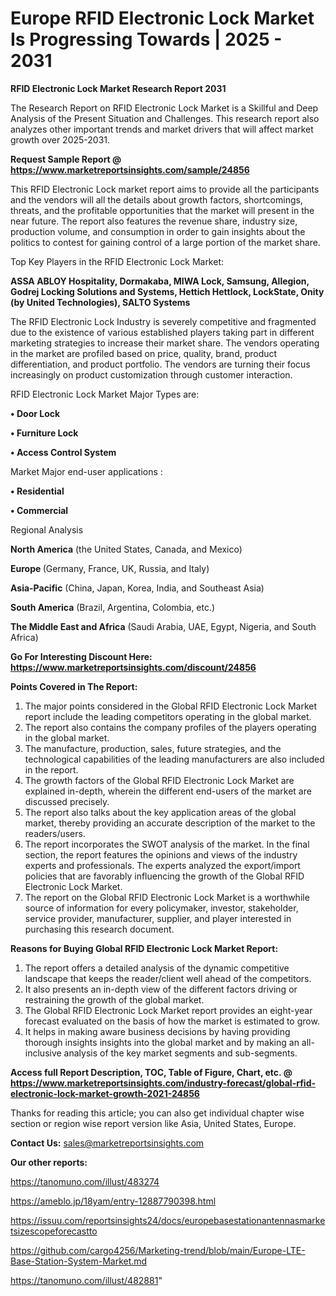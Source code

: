# Europe RFID Electronic Lock Market Is Progressing Towards | 2025 - 2031

<strong>RFID Electronic Lock Market Research Report 2031</strong>

The Research Report on RFID Electronic Lock Market is a Skillful and Deep Analysis of the Present Situation and Challenges. This research report also analyzes other important trends and market drivers that will affect market growth over 2025-2031.

<strong>Request Sample Report @ <a href=https://www.marketreportsinsights.com/sample/24856>https://www.marketreportsinsights.com/sample/24856</a></strong>

This RFID Electronic Lock market report aims to provide all the participants and the vendors will all the details about growth factors, shortcomings, threats, and the profitable opportunities that the market will present in the near future. The report also features the revenue share, industry size, production volume, and consumption in order to gain insights about the politics to contest for gaining control of a large portion of the market share.

Top Key Players in the RFID Electronic Lock Market:

<strong>ASSA ABLOY Hospitality, Dormakaba, MIWA Lock, Samsung, Allegion, Godrej Locking Solutions and Systems, Hettich Hettlock, LockState, Onity (by United Technologies), SALTO Systems</strong>

The RFID Electronic Lock Industry is severely competitive and fragmented due to the existence of various established players taking part in different marketing strategies to increase their market share. The vendors operating in the market are profiled based on price, quality, brand, product differentiation, and product portfolio. The vendors are turning their focus increasingly on product customization through customer interaction.

RFID Electronic Lock Market Major Types are:

<strong>• Door Lock

• Furniture Lock

• Access Control System</strong>

Market Major end-user applications :

<strong>• Residential

• Commercial</strong>

Regional Analysis

</u><strong><b>North America</b></strong> (the United States, Canada, and Mexico)

<strong><b>Europe </b></strong>(Germany, France, UK, Russia, and Italy)

<strong><b>Asia-Pacific</b></strong> (China, Japan, Korea, India, and Southeast Asia)

<strong><b>South America</b></strong> (Brazil, Argentina, Colombia, etc.)

<strong><b>The Middle East and Africa</b></strong> (Saudi Arabia, UAE, Egypt, Nigeria, and South Africa)

<strong>Go For Interesting Discount Here: <a href=https://www.marketreportsinsights.com/discount/24856>https://www.marketreportsinsights.com/discount/24856</a></strong>

<strong>Points Covered in The Report:</strong>
<ol>
  <li>The major points considered in the Global RFID Electronic Lock Market report include the leading competitors operating in the global market.</li>
  <li>The report also contains the company profiles of the players operating in the global market.</li>
  <li>The manufacture, production, sales, future strategies, and the technological capabilities of the leading manufacturers are also included in the report.</li>
  <li>The growth factors of the Global RFID Electronic Lock Market are explained in-depth, wherein the different end-users of the market are discussed precisely.</li>
  <li>The report also talks about the key application areas of the global market, thereby providing an accurate description of the market to the readers/users.</li>
  <li>The report incorporates the SWOT analysis of the market. In the final section, the report features the opinions and views of the industry experts and professionals. The experts analyzed the export/import policies that are favorably influencing the growth of the Global RFID Electronic Lock Market.</li>
  <li>The report on the Global RFID Electronic Lock Market is a worthwhile source of information for every policymaker, investor, stakeholder, service provider, manufacturer, supplier, and player interested in purchasing this research document.</li>
</ol>
<strong>Reasons for Buying Global RFID Electronic Lock Market Report:</strong>

<ol>
  <li>The report offers a detailed analysis of the dynamic competitive landscape that keeps the reader/client well ahead of the competitors.</li>
  <li>It also presents an in-depth view of the different factors driving or restraining the growth of the global market.</li>
  <li>The Global RFID Electronic Lock Market report provides an eight-year forecast evaluated on the basis of how the market is estimated to grow.</li>
  <li>It helps in making aware business decisions by having providing thorough insights insights into the global market and by making an all-inclusive analysis of the key market segments and sub-segments.</li>
</ol>
<strong>Access full Report Description, TOC, Table of Figure, Chart, etc. @ <a href=https://www.marketreportsinsights.com/industry-forecast/global-rfid-electronic-lock-market-growth-2021-24856>https://www.marketreportsinsights.com/industry-forecast/global-rfid-electronic-lock-market-growth-2021-24856</a></strong>


Thanks for reading this article; you can also get individual chapter wise section or region wise report version like Asia, United States, Europe.

<strong>Contact Us:</strong>
sales@marketreportsinsights.com

<strong>Our other reports:</strong>

<a href=https://tanomuno.com/illust/483274>https://tanomuno.com/illust/483274</a>

<a href=https://ameblo.jp/18yam/entry-12887790398.html>https://ameblo.jp/18yam/entry-12887790398.html</a>

<a href=https://issuu.com/reportsinsights24/docs/europebasestationantennasmarketsizescopeforecastto>https://issuu.com/reportsinsights24/docs/europebasestationantennasmarketsizescopeforecastto</a>

<a href=https://github.com/cargo4256/Marketing-trend/blob/main/Europe-LTE-Base-Station-System-Market.md>https://github.com/cargo4256/Marketing-trend/blob/main/Europe-LTE-Base-Station-System-Market.md</a>

<a href=https://tanomuno.com/illust/482881>https://tanomuno.com/illust/482881</a>"
